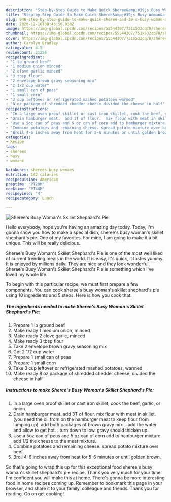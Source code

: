 ```yaml
---
description: "Step-by-Step Guide to Make Quick Sheree&amp;#39;s Busy Woman&amp;#39;s Skillet Shephard&amp;#39;s Pie"
title: "Step-by-Step Guide to Make Quick Sheree&amp;#39;s Busy Woman&amp;#39;s Skillet Shephard&amp;#39;s Pie"
slug: 946-step-by-step-guide-to-make-quick-sheree-and-39-s-busy-woman-and-39-s-skillet-shephard-and-39-s-pie
date: 2020-12-16T08:43:50.930Z
image: https://img-global.cpcdn.com/recipes/55544307/751x532cq70/sherees-busy-womans-skillet-shephards-pie-recipe-main-photo.jpg
thumbnail: https://img-global.cpcdn.com/recipes/55544307/751x532cq70/sherees-busy-womans-skillet-shephards-pie-recipe-main-photo.jpg
cover: https://img-global.cpcdn.com/recipes/55544307/751x532cq70/sherees-busy-womans-skillet-shephards-pie-recipe-main-photo.jpg
author: Carolyn Bradley
ratingvalue: 4.5
reviewcount: 21256
recipeingredient:
- "1 lb ground beef"
- "1 medium onion minced"
- "2 clove garlic minced"
- "3 tbsp flour"
- "2 envelope brown gravy seasoning mix"
- "2 1/2 cup water"
- "1 small can of peas"
- "1 small corn"
- "3 cup leftover or refrigerated mashed potatoes warmed"
- "8 oz package of shredded chedder cheese divided the cheese in half"
recipeinstructions:
- "In a large oven proof skillet or cast iron skillet, cook the beef, garlic, or onion."
- "Drain hamburger meat.  add 3T of flour.  mix flour with meat in skillet.   (you need the oil from on the hamburger meat to keep flour from lumping up).  add both packages of brown gravy mix ...add the water and allow to get hot. . turn down to low.  gravy should thicken up."
- "Use a 5oz can of peas and 5 oz can of corn add to hamburger mixture.  add 1/2 the cheese to the meat mixture."
- "Combine potatoes and remaining cheese. spread potato mixture over beef."
- "Broil 4-6 inches away from heat for 5-6 minutes or until golden brown."
categories:
- Recipe
tags:
- sherees
- busy
- womans

katakunci: sherees busy womans 
nutrition: 142 calories
recipecuisine: American
preptime: "PT29M"
cooktime: "PT44M"
recipeyield: "4"
recipecategory: Lunch

---
```



![Sheree&#39;s Busy Woman&#39;s Skillet Shephard&#39;s Pie](https://img-global.cpcdn.com/recipes/55544307/751x532cq70/sherees-busy-womans-skillet-shephards-pie-recipe-main-photo.jpg)

Hello everybody, hope you're having an amazing day today. Today, I'm gonna show you how to make a special dish, sheree&#39;s busy woman&#39;s skillet shephard&#39;s pie. One of my favorites. For mine, I am going to make it a bit unique. This will be really delicious.

Sheree&#39;s Busy Woman&#39;s Skillet Shephard&#39;s Pie is one of the most well liked of current trending meals in the world. It is easy, it's quick, it tastes yummy. It is enjoyed by millions daily. They are nice and they look wonderful. Sheree&#39;s Busy Woman&#39;s Skillet Shephard&#39;s Pie is something which I've loved my whole life.




To begin with this particular recipe, we must first prepare a few components. You can cook sheree&#39;s busy woman&#39;s skillet shephard&#39;s pie using 10 ingredients and 5 steps. Here is how you cook that.

<!--inarticleads1-->

##### The ingredients needed to make Sheree&#39;s Busy Woman&#39;s Skillet Shephard&#39;s Pie:

1. Prepare 1 lb ground beef
1. Make ready 1 medium onion, minced
1. Make ready 2 clove garlic, minced
1. Make ready 3 tbsp flour
1. Take 2 envelope brown gravy seasoning mix
1. Get 2 1/2 cup water
1. Prepare 1 small can of peas
1. Prepare 1 small corn
1. Take 3 cup leftover or refrigerated mashed potatoes, warmed
1. Make ready 8 oz package of shredded chedder cheese, divided the cheese in half




<!--inarticleads2-->

##### Instructions to make Sheree&#39;s Busy Woman&#39;s Skillet Shephard&#39;s Pie:

1. In a large oven proof skillet or cast iron skillet, cook the beef, garlic, or onion.
1. Drain hamburger meat.  add 3T of flour.  mix flour with meat in skillet.   (you need the oil from on the hamburger meat to keep flour from lumping up).  add both packages of brown gravy mix ...add the water and allow to get hot. . turn down to low.  gravy should thicken up.
1. Use a 5oz can of peas and 5 oz can of corn add to hamburger mixture.  add 1/2 the cheese to the meat mixture.
1. Combine potatoes and remaining cheese. spread potato mixture over beef.
1. Broil 4-6 inches away from heat for 5-6 minutes or until golden brown.




So that's going to wrap this up for this exceptional food sheree&#39;s busy woman&#39;s skillet shephard&#39;s pie recipe. Thank you very much for your time. I'm confident you will make this at home. There's gonna be more interesting food in home recipes coming up. Remember to bookmark this page in your browser, and share it to your family, colleague and friends. Thank you for reading. Go on get cooking!
